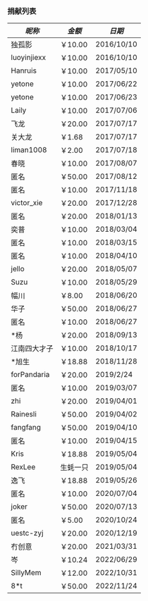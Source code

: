 ### 捐献列表

|*昵称*|*金额*|*日期*|
|------|-----|-----|
|独孤影|￥10.00|2016/10/10|
|luoyinjiexx|￥10.00|2016/10/10|
|Hanruis|￥10.00|2017/05/10|
|yetone|￥10.00|2017/06/22|
|yetone|￥10.00|2017/06/23|
|Laily|￥10.00|2017/07/06|
|飞龙|￥20.00|2017/07/17|
|关大龙|￥1.68|2017/07/17|
|liman1008|￥2.00|2017/07/18|
|春晓|￥10.00|2017/08/07|
|匿名|￥50.00|2017/08/12|
|匿名|￥10.00|2017/11/18|
|victor_xie|￥20.00|2017/12/28|
|匿名|￥20.00|2018/01/13|
|奕普|￥10.00|2018/03/04|
|匿名|￥10.00|2018/03/15|
|匿名|￥10.00|2018/04/10|
|jello|￥20.00|2018/05/07|
|Suzu|￥10.00|2018/05/29|
|幅川|￥8.00|2018/06/20|
|华子|￥50.00|2018/06/27|
|匿名|￥10.00|2018/06/27|
|*杨|￥20.00|2018/09/13|
|江南四大才子|￥10.00|2018/10/17|
|*旭生|￥18.88|2018/11/28|
|forPandaria|￥20.00|2019/2/24|
|匿名|￥10.00|2019/03/07|
|zhi|￥20.00|2019/04/01|
|Rainesli|￥50.00|2019/04/02|
|fangfang|￥50.00|2019/04/10|
|匿名|￥10.00|2019/04/15|
|Kris|￥18.88|2019/05/04|
|RexLee|生蚝一只|2019/05/04|
|逸飞|￥18.88|2019/05/26|
|匿名|￥10.00|2020/07/04|
|joker|￥50.00|2020/07/13|
|匿名|￥5.00|2020/10/24|
|uestc-zyj|￥20.00|2020/12/19|
|冇创意|￥20.00|2021/03/31|
|岑|￥10.24|2022/06/29|
|SillyMem|￥12.00|2022/10/31|
|8*t|￥50.00|2022/11/24|